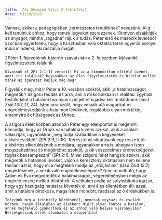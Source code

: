 ```yaml
---
title:  Aki Semmibe Veszi A tekintélyt
date:  01/10/2020
---
```


Vannak, akiket a pedagógiában „természetes tanulóknak” nevezünk. Alig kell tanulniuk ahhoz, hogy remek jegyeket szerezzenek. Könnyen elsajátítják az anyagot, mintha „ragadna” rájuk a tudás. Péter első és második leveléből azonban egyértelmű, hogy a Krisztusban való oktatás terén egyenlő eséllyel indul mindenki, aki rászánja magát.

2Péter 1. fejezetének bátorító szavai után a 2. fejezetben kijózanító figyelmeztetést találunk.

`Olvassuk el 2Pt 2:1-17 verseit! Mi az a kimondottan elítélő üzenet, amit itt találunk? Ugyanakkor az éles figyelmeztetés és bírálat mellet minek az ígéretét kapjuk még meg?`

Figyeljük meg, mit ír Péter a 10. versben azokról, akik „a hatalmasságot megvetik”! Szigorú feddés ez arra, ami a mi korunkban is realitás. Egyházi testületként a hatalom bizonyos szintjeit elfogadva kell működnünk (lásd Zsid 13:7, 17, 24). Isten arra szólít, hogy vessük alá magunkat és engedelmeskedjünk a hatalmon lévőknek, legalábbis olyan mértékig, amennyire ők hűségesek az Úrhoz.

A szigorú ítélet közben azonban Péter egy ellenpontot is megemlít. Elmondja, hogy az Úrnak van hatalma kivetni azokat, akik a csalást választják, ugyanakkor „meg tudja szabadítani a kegyeseket a kísértésekből” (2Pt 2:9, ÚRK). Keresztényi oktatásunk egy része kitér a kísértés elkerülésének a módjára, ugyanakkor arra is, ahogyan Isten megszabadíthat és megőrizhet azoktól, „akik veszedelmes eretnekségeket fognak becsempészni” (2Pt 2:1). Mivel szigorú ítélet hangzik azokra, akik megvetik a hatalmon lévőket, vajon a keresztény oktatásban nem kellene tanítani azt is, hogy mi a megfelelő módja az „elöljáróink” (lásd Zsid 13:7) megértésének, a nekik való engedelmességnek? Nem mondható, hogy Ádám és Éva megvetették a hatalmasságot, végeredményben mégis az engedetlenség mellett döntöttek. A vétküket pedig az súlyosbította igazán, hogy egy hazugság hatására követték el, ami éles ellentétben állt azzal, amit a hatalom birtokosa, maga Isten mondott, ráadásul az ő érdekükben is.

`Időzzünk még a tekintély kérdésénél, nemcsak egyházi és családi körben, hanem általában az életben! Miért olyan fontos a hatalom, annak megfelelő gyakorlása és az ahhoz való helyes viszonyulás? Beszélgessünk erről szombaton a csoportban!`